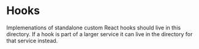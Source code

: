 # Hooks

Implemenations of standalone custom React hooks should live in this directory. If a hook is part of a larger service it can live in the directory for that service instead.

